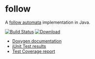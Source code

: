 # follow
A [follow automata](http://www.sciencedirect.com/science/article/pii/S0890540103000907/pdf?md5=a0fee0d8831cd92e198b13689a807ae0&pid=1-s2.0-S0890540103000907-main.pdf) implementation in Java.

[![Build Status](https://travis-ci.org/Skrupellos/follow.svg?branch=master)](https://travis-ci.org/Skrupellos/follow) [![Download](https://api.bintray.com/packages/skrupellos/generic/follow/images/download.svg)](https://bintray.com/skrupellos/generic/follow/_latestVersion)

* [Doxygen documentation](http://follow.surge.sh/doxygen/)
* [jUnit Test results](http://follow.surge.sh/tests/)
* [Test Coverage report](http://follow.surge.sh/coverage/)
